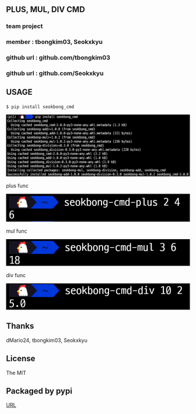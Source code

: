 ## PLUS, MUL, DIV CMD

### team project

### member : tbongkim03, Seokxkyu

### github url : github.com/tbongkim03
### github url : github.com/Seokxkyu

## **USAGE**

   
   `$ pip install seokbong_cmd`

   ![pip install](https://github.com/tbongkim03/seokbong_cmd/blob/main/img/install_pip.png?raw=true)

   plus func

   ![add](https://github.com/tbongkim03/seokbong_cmd/blob/main/img/add.png?raw=true)

   mul func

   ![mul](https://github.com/tbongkim03/seokbong_cmd/blob/main/img/mul.png?raw=true)

   div func

   ![div](https://github.com/tbongkim03/seokbong_cmd/blob/main/img/div.png?raw=true)


## **Thanks**

   dMario24, tbongkim03, Seokxkyu

## **License**

   The MIT

## **Packaged by pypi**

   [URL](https://pypi.org/project/seokbong_cmd/)
